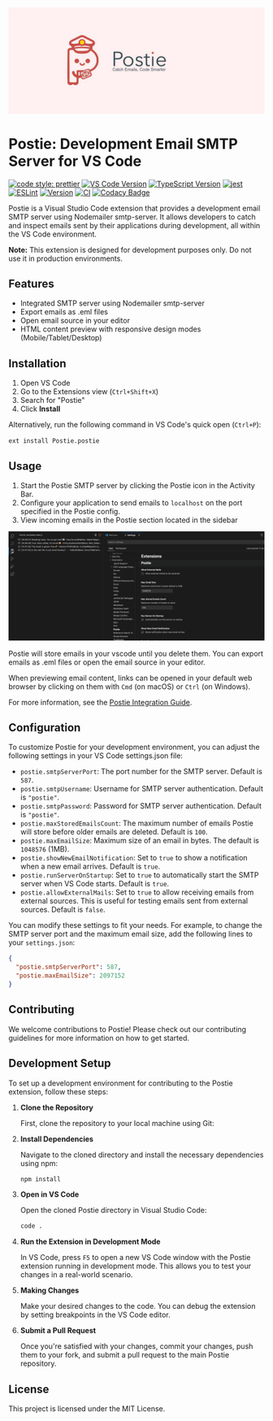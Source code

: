 ![Postie Logo](https://github.com/reconka/Postie/blob/main/src/media/postie-banner.jpg?raw=true)

# Postie: Development Email SMTP Server for VS Code

[![code style: prettier](https://img.shields.io/badge/code_style-prettier-ff69b4.svg?style=flat-square)](https://github.com/prettier/prettier)
[![VS Code Version](https://img.shields.io/badge/VS%20Code-%5E1.75.0-blue.svg?style=flat-square)](https://code.visualstudio.com/updates/v1_75)
[![TypeScript Version](https://img.shields.io/badge/TypeScript-%5E4.8.4-blue.svg?style=flat-square)](https://www.typescriptlang.org/docs/handbook/release-notes/typescript-4-8.html)
[![jest](https://img.shields.io/badge/tested_with-jest-%23994499.svg?style=flat-square)](https://jestjs.io/)
[![ESLint](https://img.shields.io/badge/linted_with-eslint-%234B32C3.svg?style=flat-square)](https://eslint.org/)
[![Version](https://img.shields.io/badge/version-0.6.9-orange.svg?style=flat-square)](https://github.com/Zoltan.Birner/postie)
[![CI](https://github.com/reconka/Postie/actions/workflows/ci.yml/badge.svg)](https://github.com/reconka/Postie/actions/workflows/ci.yml)
[![Codacy Badge](https://app.codacy.com/project/badge/Grade/e7933f74fa7e41008a8485f014fb562c)](https://app.codacy.com/gh/reconka/Postie/dashboard?utm_source=gh&utm_medium=referral&utm_content=&utm_campaign=Badge_grade)

Postie is a Visual Studio Code extension that provides a development email SMTP server using Nodemailer smtp-server. It allows developers to catch and inspect emails sent by their applications during development, all within the VS Code environment.

**Note:** This extension is designed for development purposes only. Do not use it in production environments.

## Features

- Integrated SMTP server using Nodemailer smtp-server
- Export emails as .eml files
- Open email source in your editor
- HTML content preview with responsive design modes (Mobile/Tablet/Desktop)

## Installation

1. Open VS Code
2. Go to the Extensions view (`Ctrl+Shift+X`)
3. Search for "Postie"
4. Click **Install**

Alternatively, run the following command in VS Code's quick open (`Ctrl+P`):

`ext install Postie.postie`

## Usage

1. Start the Postie SMTP server by clicking the Postie icon in the Activity Bar.
2. Configure your application to send emails to `localhost` on the port specified in the Postie config.
3. View incoming emails in the Postie section located in the sidebar

![Postie Welcome screen](https://github.com/reconka/Postie/blob/main/src/media/email-details-preview.gif?raw=true)

Postie will store emails in your vscode until you delete them. You can export emails as .eml files or open the email source in your editor.

When previewing email content, links can be opened in your default web browser by clicking on them with `Cmd` (on macOS) or `Ctrl` (on Windows).

For more information, see the [Postie Integration Guide](https://github.com/reconka/Postie/blob/main/src/media/integration.md).

## Configuration

To customize Postie for your development environment, you can adjust the following settings in your VS Code settings.json file:

- `postie.smtpServerPort`: The port number for the SMTP server. Default is `587`.
- `postie.smtpUsername`: Username for SMTP server authentication. Default is `"postie"`.
- `postie.smtpPassword`: Password for SMTP server authentication. Default is `"postie"`.
- `postie.maxStoredEmailsCount`: The maximum number of emails Postie will store before older emails are deleted. Default is `100`.
- `postie.maxEmailSize`: Maximum size of an email in bytes. The default is `1048576` (1MB).
- `postie.showNewEmailNotification`: Set to `true` to show a notification when a new email arrives. Default is `true`.
- `postie.runServerOnStartup`: Set to `true` to automatically start the SMTP server when VS Code starts. Default is `true`.
- `postie.allowExternalMails`: Set to `true` to allow receiving emails from external sources. This is useful for testing emails sent from external sources. Default is `false`.

You can modify these settings to fit your needs. For example, to change the SMTP server port and the maximum email size, add the following lines to your `settings.json`:

```json
{
  "postie.smtpServerPort": 587,
  "postie.maxEmailSize": 2097152
}
```

## Contributing

We welcome contributions to Postie! Please check out our contributing guidelines for more information on how to get started.

## Development Setup

To set up a development environment for contributing to the Postie extension, follow these steps:

1. **Clone the Repository**

   First, clone the repository to your local machine using Git:

2. **Install Dependencies**

   Navigate to the cloned directory and install the necessary dependencies using npm:

   ```bash
   npm install
   ```

3. **Open in VS Code**

   Open the cloned Postie directory in Visual Studio Code:

   ```bash
   code .
   ```

4. **Run the Extension in Development Mode**

   In VS Code, press `F5` to open a new VS Code window with the Postie extension running in development mode. This allows you to test your changes in a real-world scenario.

5. **Making Changes**

   Make your desired changes to the code. You can debug the extension by setting breakpoints in the VS Code editor.

6. **Submit a Pull Request**

   Once you're satisfied with your changes, commit your changes, push them to your fork, and submit a pull request to the main Postie repository.

## License

This project is licensed under the MIT License.
